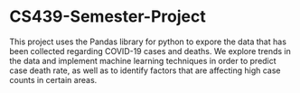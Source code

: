 # CS439-Semester-Project
This project uses the Pandas library for python to expore the data that has been collected regarding COVID-19 cases and deaths. We explore trends in the data and implement machine learning techniques in order to predict case death rate, as well as to identify factors that are affecting high case counts in certain areas. 
